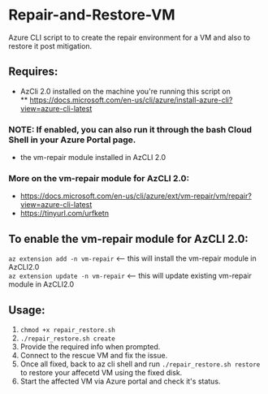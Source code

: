 # Repair-and-Restore-VM
Azure CLI script to to create the repair environment for a VM and also to restore it post mitigation.

## Requires:	
* AzCli 2.0 installed on the machine you're running this script on			
**	https://docs.microsoft.com/en-us/cli/azure/install-azure-cli?view=azure-cli-latest	

### NOTE: If enabled, you can also run it through the bash Cloud Shell in your Azure Portal page.	
* the vm-repair module installed in AzCLI 2.0

### More on the vm-repair module for AzCLI 2.0:
* https://docs.microsoft.com/en-us/cli/azure/ext/vm-repair/vm/repair?view=azure-cli-latest  
* https://tinyurl.com/urfketn     

## To enable the vm-repair module for AzCLI 2.0:
`az extension add -n vm-repair`       <-- this will install the vm-repair module in AzCLI2.0    
`az extension update -n vm-repair`    <-- this will update existing vm-repair module in AzCLI2.0  

## Usage:
1. `chmod +x repair_restore.sh`
2. `./repair_restore.sh create`
3. Provide the required info when prompted.
4. Connect to the rescue VM and fix the issue.
5. Once all fixed, back to az cli shell and run `./repair_restore.sh restore`  to restore your affecetd VM using the fixed disk.
6. Start the affected VM via Azure portal and check it's status.
